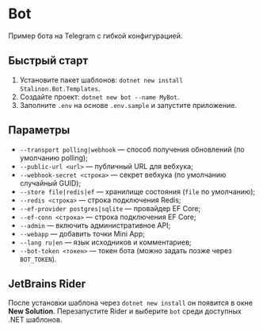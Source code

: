# Bot

Пример бота на Telegram с гибкой конфигурацией.

## Быстрый старт

1. Установите пакет шаблонов: `dotnet new install Stalinon.Bot.Templates`.
2. Создайте проект: `dotnet new bot --name MyBot`.
3. Заполните `.env` на основе `.env.sample` и запустите приложение.

## Параметры

* `--transport polling|webhook` — способ получения обновлений (по умолчанию polling);
* `--public-url <url>` — публичный URL для вебхука;
* `--webhook-secret <строка>` — секрет вебхука (по умолчанию случайный GUID);
* `--store file|redis|ef` — хранилище состояния (`file` по умолчанию);
* `--redis <строка>` — строка подключения Redis;
* `--ef-provider postgres|sqlite` — провайдер EF Core;
* `--ef-conn <строка>` — строка подключения EF Core;
* `--admin` — включить административное API;
* `--webapp` — добавить точки Mini App;
* `--lang ru|en` — язык исходников и комментариев;
* `--bot-token <токен>` — токен бота (можно задать позже через `BOT_TOKEN`).

## JetBrains Rider

После установки шаблона через `dotnet new install` он появится в окне **New Solution**.
Перезапустите Rider и выберите `bot` среди доступных .NET шаблонов.
